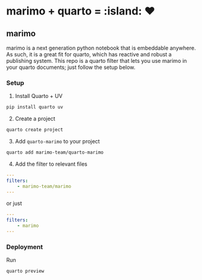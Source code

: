 # marimo + quarto = :island: :heart:

## marimo

marimo is a next generation python notebook that is embeddable anywhere.
As such, it is a great fit for quarto, which has reactive and robust a publishing system.
This repo is a quarto filter that lets you use marimo in your quarto documents; just follow the setup below.

### Setup

1. Install Quarto + UV

```bash
pip install quarto uv
```

2. Create a project

```bash
quarto create project
```

3. Add `quarto-marimo` to your project

```bash
quarto add marimo-team/quarto-marimo
```

4. Add the filter to relevant files

```yaml
---
filters:
    - marimo-team/marimo
---
```

or just

```yaml
---
filters:
    - marimo
---
```

### Deployment

Run

```bash
quarto preview
```
